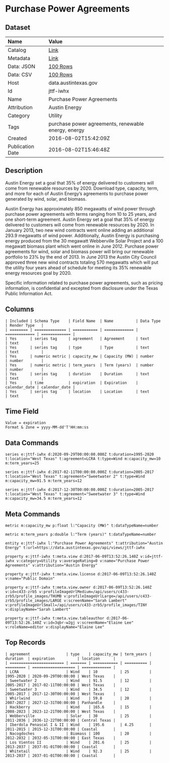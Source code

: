 # Purchase Power Agreements

## Dataset

| Name | Value |
| :--- | :---- |
| Catalog | [Link](https://catalog.data.gov/dataset/purchase-power-agreements) |
| Metadata | [Link](https://data.austintexas.gov/api/views/jttf-iwhx) |
| Data: JSON | [100 Rows](https://data.austintexas.gov/api/views/jttf-iwhx/rows.json?max_rows=100) |
| Data: CSV | [100 Rows](https://data.austintexas.gov/api/views/jttf-iwhx/rows.csv?max_rows=100) |
| Host | data.austintexas.gov |
| Id | jttf-iwhx |
| Name | Purchase Power Agreements |
| Attribution | Austin Energy |
| Category | Utility |
| Tags | purchase power agreements, renewable energy, energy |
| Created | 2016-08-02T15:42:09Z |
| Publication Date | 2016-08-02T15:46:48Z |

## Description

Austin Energy set a goal that 35% of energy delivered to customers will come from renewable resources by 2020. Download type, capacity, term, and more for each of Austin Energy’s agreements to purchase power generated by wind, solar, and biomass.

Austin Energy has approximately 850 megawatts of wind power through purchase power agreements with terms ranging from 10 to 25 years, and one short-term agreement. Austin Energy set a goal that 35% of energy delivered to customers will come from renewable resources by 2020. In January 2013, two new wind contracts went online adding an additional 293.9 megawatts of wind power.  Additionally, Austin Energy is purchasing energy produced from the 30 megawatt Webberville Solar Project and a 100 megawatt biomass plant which went online in June 2012. Purchase power agreements for wind, solar and biomass power will bring our renewable portfolio to 23% by the end of 2013. In June 2013 the Austin City Council approved three new wind contracts totaling 570 megawatts which will put the utility four years ahead of schedule for meeting its 35% renewable energy resources goal by 2020. 

Specific information related to purchase power agreements, such as pricing information, is confidential and excepted from disclosure under the Texas Public Information Act.

## Columns

```ls
| Included | Schema Type    | Field Name  | Name          | Data Type     | Render Type   |
| ======== | ============== | =========== | ============= | ============= | ============= |
| Yes      | series tag     | agreement   | Agreement     | text          | text          |
| Yes      | series tag     | type        | Type          | text          | text          |
| Yes      | numeric metric | capacity_mw | Capacity (MW) | number        | number        |
| Yes      | numeric metric | term_years  | Term (years)  | number        | number        |
| Yes      | series tag     | duration    | Duration      | text          | text          |
| Yes      | time           | expiration  | Expiration    | calendar_date | calendar_date |
| Yes      | series tag     | location    | Location      | text          | text          |
```

## Time Field

```ls
Value = expiration
Format & Zone = yyyy-MM-dd'T'HH:mm:ss
```

## Data Commands

```ls
series e:jttf-iwhx d:2020-09-29T00:00:00.000Z t:duration=1995-2020 t:location="West Texas" t:agreement=LCRA t:type=Wind m:capacity_mw=10 m:term_years=25

series e:jttf-iwhx d:2017-02-11T00:00:00.000Z t:duration=2005-2017 t:location="West Texas" t:agreement="Sweetwater 2" t:type=Wind m:capacity_mw=91.5 m:term_years=12

series e:jttf-iwhx d:2017-12-30T00:00:00.000Z t:duration=2005-2017 t:location="West Texas" t:agreement="Sweetwater 3" t:type=Wind m:capacity_mw=34.5 m:term_years=12
```

## Meta Commands

```ls
metric m:capacity_mw p:float l:"Capacity (MW)" t:dataTypeName=number

metric m:term_years p:double l:"Term (years)" t:dataTypeName=number

entity e:jttf-iwhx l:"Purchase Power Agreements" t:attribution="Austin Energy" t:url=https://data.austintexas.gov/api/views/jttf-iwhx

property e:jttf-iwhx t:meta.view d:2017-06-09T13:52:26.140Z v:id=jttf-iwhx v:category=Utility v:averageRating=0 v:name="Purchase Power Agreements" v:attribution="Austin Energy"

property e:jttf-iwhx t:meta.view.license d:2017-06-09T13:52:26.140Z v:name="Public Domain"

property e:jttf-iwhx t:meta.view.owner d:2017-06-09T13:52:26.140Z v:id=c433-zrb5 v:profileImageUrlMedium=/api/users/c433-zrb5/profile_images/THUMB v:profileImageUrlLarge=/api/users/c433-zrb5/profile_images/LARGE v:screenName="Sarah Lambert" v:profileImageUrlSmall=/api/users/c433-zrb5/profile_images/TINY v:displayName="Sarah Lambert"

property e:jttf-iwhx t:meta.view.tableauthor d:2017-06-09T13:52:26.140Z v:id=3qbr-w2gj v:screenName="Elaine Lee" v:roleName=editor v:displayName="Elaine Lee"
```

## Top Records

```ls
| agreement                | type    | capacity_mw | term_years | duration  | expiration          | location      | 
| ======================== | ======= | =========== | ========== | ========= | =================== | ============= | 
| LCRA                     | Wind    | 10          | 25         | 1995-2020 | 2020-09-29T00:00:00 | West Texas    | 
| Sweetwater 2             | Wind    | 91.5        | 12         | 2005-2017 | 2017-02-11T00:00:00 | West Texas    | 
| Sweetwater 3             | Wind    | 34.5        | 12         | 2005-2017 | 2017-12-30T00:00:00 | West Texas    | 
| Whirlwind                | Wind    | 59.8        | 20         | 2007-2027 | 2027-12-31T00:00:00 | Panhandle     | 
| Hackberry                | Wind    | 165.6       | 15         | 2008-2023 | 2023-12-21T00:00:00 | West Texas    | 
| Webberville              | Solar   | 30          | 25         | 2011-2036 | 2036-12-22T00:00:00 | Central Texas | 
| Iberdola Penascal I & II | Wind    | 195.6       | 4.25       | 2011-2015 | 2015-12-31T00:00:00 | Coastal       | 
| Nacogdoches              | Biomass | 100         | 20         | 2012-2032 | 2032-05-31T00:00:00 | East Texas    | 
| Los Vientos II           | Wind    | 201.6       | 25         | 2013-2037 | 2037-01-01T00:00:00 | Coastal       | 
| Whitetail                | Wind    | 92.3        | 25         | 2013-2037 | 2037-01-01T00:00:00 | Coastal       | 
```